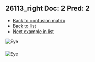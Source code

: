 ## 26113_right Doc: 2 Pred: 2
- [Back to confusion matrix](https://github.com/juliandewit/kaggle_retinopathy/blob/master/matrix.md)
- [Back to list](https://github.com/juliandewit/kaggle_retinopathy/blob/master/lists/22/list.md)
- [Next example in list](https://github.com/juliandewit/kaggle_retinopathy/blob/master/lists/22/26/2613_left.md)

![Eye](https://retinopaty.blob.core.windows.net/size1024/26113_right_2.jpeg)

### 

![Eye]()
